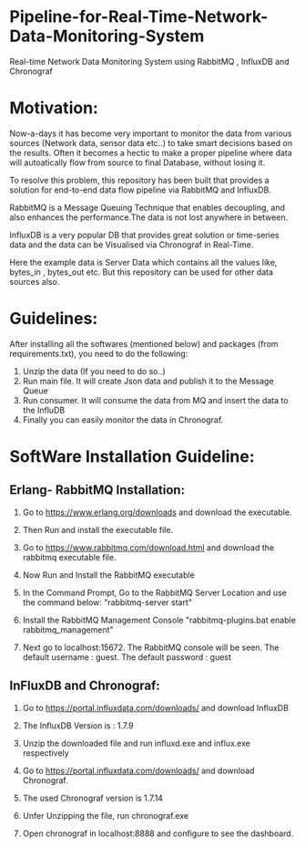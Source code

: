 # Pipeline-for-Real-Time-Network-Data-Monitoring-System
Real-time Network Data Monitoring System using RabbitMQ , InfluxDB and Chronograf

# Motivation:
Now-a-days it has become very important to monitor the data from various sources (Network data, sensor data etc..) to take smart decisions based on the results. Often it becomes a hectic to make a proper pipeline where data will autoatically flow from source to final Database, without losing it.

To resolve this problem, this repository has been built that provides a solution for end-to-end data flow pipeline via RabbitMQ and InfluxDB. 

RabbitMQ is a Message Queuing Technique that enables decoupling, and also enhances the performance.The data is not lost anywhere in between.

InfluxDB is a very popular DB that provides great solution or time-series data and the data can be Visualised via Chronograf in Real-Time.

Here the example data is Server Data which contains all the values like, bytes_in , bytes_out etc. But this repository can be used for other data sources also.

# Guidelines:
After installing all the softwares (mentioned below) and packages (from requirements.txt), you need to do the following:
1) Unzip the data (If you need to do so..)
2) Run main file. It will create Json data and publish it to the Message Queue
3) Run consumer. It will consume the data from MQ and insert the data to the InfluDB
4) Finally you can easily monitor the data in Chronograf.


# SoftWare Installation Guideline:

Erlang- RabbitMQ Installation: 
-------------------------------


1) Go to https://www.erlang.org/downloads and download the executable.

2) Then Run and install the executable file.

3) Go to https://www.rabbitmq.com/download.html and download the rabbitmq executable file.

4) Now Run and Install the RabbitMQ executable

5) In the Command Prompt, Go to the RabbitMQ Server Location and use the command below:
   "rabbitmq-server start"

6) Install the RabbitMQ Management Console
   "rabbitmq-plugins.bat enable rabbitmq_management"

7) Next go to localhost:15672. The RabbitMQ console will be seen. 
   The default username : guest.
   The default password : guest


InFluxDB and Chronograf:
-------------------------

1) Go to https://portal.influxdata.com/downloads/ and download InfluxDB

2) The InfluxDB Version is : 1.7.9

3) Unzip the downloaded file and run influxd.exe and influx.exe respectively

4) Go to https://portal.influxdata.com/downloads/ and download Chronograf.

5) The used Chronograf version is 1.7.14

6) Unfer Unzipping the file, run chronograf.exe

7) Open chronograf in localhost:8888 and configure to see the dashboard. 

